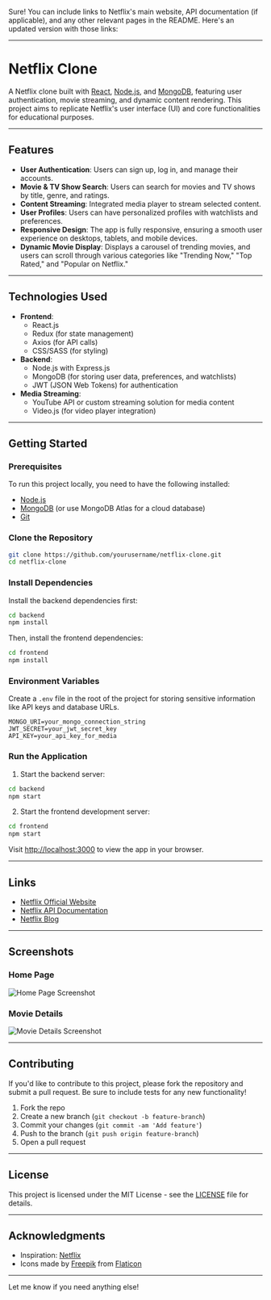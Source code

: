 Sure! You can include links to Netflix's main website, API documentation (if applicable), and any other relevant pages in the README. Here's an updated version with those links:

---

# Netflix Clone

A Netflix clone built with [React](https://reactjs.org/), [Node.js](https://nodejs.org/), and [MongoDB](https://www.mongodb.com/), featuring user authentication, movie streaming, and dynamic content rendering. This project aims to replicate Netflix's user interface (UI) and core functionalities for educational purposes.

---

## Features

- **User Authentication**: Users can sign up, log in, and manage their accounts.
- **Movie & TV Show Search**: Users can search for movies and TV shows by title, genre, and ratings.
- **Content Streaming**: Integrated media player to stream selected content.
- **User Profiles**: Users can have personalized profiles with watchlists and preferences.
- **Responsive Design**: The app is fully responsive, ensuring a smooth user experience on desktops, tablets, and mobile devices.
- **Dynamic Movie Display**: Displays a carousel of trending movies, and users can scroll through various categories like "Trending Now," "Top Rated," and "Popular on Netflix."

---

## Technologies Used

- **Frontend**:
  - React.js
  - Redux (for state management)
  - Axios (for API calls)
  - CSS/SASS (for styling)
- **Backend**:
  - Node.js with Express.js
  - MongoDB (for storing user data, preferences, and watchlists)
  - JWT (JSON Web Tokens) for authentication
- **Media Streaming**:
  - YouTube API or custom streaming solution for media content
  - Video.js (for video player integration)
  
---

## Getting Started

### Prerequisites

To run this project locally, you need to have the following installed:

- [Node.js](https://nodejs.org/)
- [MongoDB](https://www.mongodb.com/try/download/community) (or use MongoDB Atlas for a cloud database)
- [Git](https://git-scm.com/)

### Clone the Repository

```bash
git clone https://github.com/yourusername/netflix-clone.git
cd netflix-clone
```

### Install Dependencies

Install the backend dependencies first:

```bash
cd backend
npm install
```

Then, install the frontend dependencies:

```bash
cd frontend
npm install
```

### Environment Variables

Create a `.env` file in the root of the project for storing sensitive information like API keys and database URLs.

```env
MONGO_URI=your_mongo_connection_string
JWT_SECRET=your_jwt_secret_key
API_KEY=your_api_key_for_media
```

### Run the Application

1. Start the backend server:

```bash
cd backend
npm start
```

2. Start the frontend development server:

```bash
cd frontend
npm start
```

Visit [http://localhost:3000](http://localhost:3000) to view the app in your browser.

---

## Links

- [Netflix Official Website](https://www.netflix.com/)
- [Netflix API Documentation](https://developer.netflix.com/)
- [Netflix Blog](https://netflixtechblog.com/)

---

## Screenshots

### Home Page

![Home Page Screenshot](path/to/screenshot.png)

### Movie Details

![Movie Details Screenshot](path/to/screenshot.png)

---

## Contributing

If you'd like to contribute to this project, please fork the repository and submit a pull request. Be sure to include tests for any new functionality!

1. Fork the repo
2. Create a new branch (`git checkout -b feature-branch`)
3. Commit your changes (`git commit -am 'Add feature'`)
4. Push to the branch (`git push origin feature-branch`)
5. Open a pull request

---

## License

This project is licensed under the MIT License - see the [LICENSE](LICENSE) file for details.

---

## Acknowledgments

- Inspiration: [Netflix](https://www.netflix.com/)
- Icons made by [Freepik](https://www.flaticon.com/authors/freepik) from [Flaticon](https://www.flaticon.com/)

---

Let me know if you need anything else!
